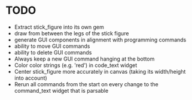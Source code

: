 # TODO

- Extract stick_figure into its own gem
- draw from between the legs of the stick figure
- generate GUI components in alignment with programming commands
- ability to move GUI commands
- ability to delete GUI commands
- Always keep a new GUI command hanging at the bottom
- Color color strings (e.g. 'red') in code_text widget
- Center stick_figure more accurately in canvas (taking its width/height into account)
- Rerun all commands from the start on every change to the command_text widget that is parsable
